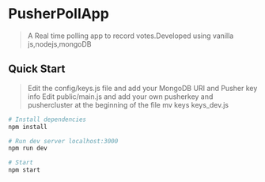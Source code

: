 # PusherPollApp

> A Real time polling app to record votes.Developed using vanilla js,nodejs,mongoDB

## Quick Start

> Edit the config/keys.js file and add your MongoDB URI and Pusher key info
> Edit public/main.js and add your own pusherkey and pushercluster at the beginning of the file
> mv keys keys_dev.js

```bash
# Install dependencies
npm install

# Run dev server localhost:3000
npm run dev

# Start
npm start
```

